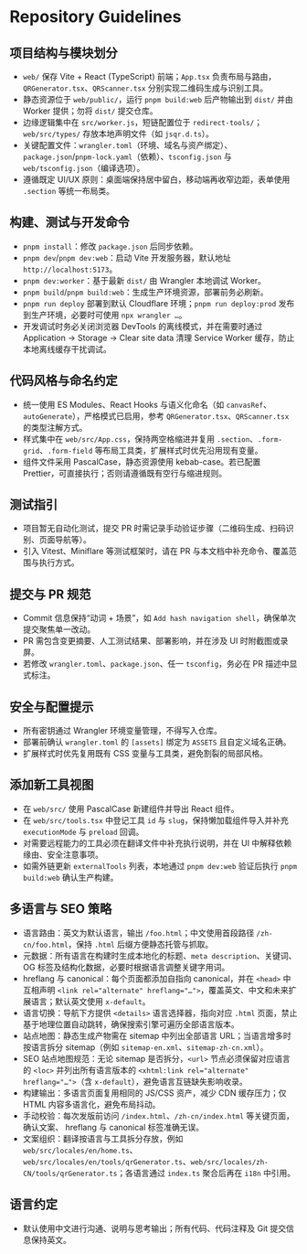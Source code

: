 # Repository Guidelines

## 项目结构与模块划分
- `web/` 保存 Vite + React (TypeScript) 前端；`App.tsx` 负责布局与路由，`QRGenerator.tsx`、`QRScanner.tsx` 分别实现二维码生成与识别工具。
- 静态资源位于 `web/public/`，运行 `pnpm build:web` 后产物输出到 `dist/` 并由 Worker 提供；勿将 `dist/` 提交仓库。
- 边缘逻辑集中在 `src/worker.js`，短链配置位于 `redirect-tools/`；`web/src/types/` 存放本地声明文件（如 `jsqr.d.ts`）。
- 关键配置文件：`wrangler.toml`（环境、域名与资产绑定）、`package.json`/`pnpm-lock.yaml`（依赖）、`tsconfig.json` 与 `web/tsconfig.json`（编译选项）。
- 遵循既定 UI/UX 原则：桌面端保持居中留白，移动端再收窄边距，表单使用 `.section` 等统一布局类。

## 构建、测试与开发命令
- `pnpm install`：修改 `package.json` 后同步依赖。
- `pnpm dev`/`pnpm dev:web`：启动 Vite 开发服务器，默认地址 `http://localhost:5173`。
- `pnpm dev:worker`：基于最新 `dist/` 由 Wrangler 本地调试 Worker。
- `pnpm build`/`pnpm build:web`：生成生产环境资源，部署前务必刷新。
- `pnpm run deploy` 部署到默认 Cloudflare 环境；`pnpm run deploy:prod` 发布到生产环境，必要时可使用 `npx wrangler …`。
- 开发调试时务必关闭浏览器 DevTools 的离线模式，并在需要时通过 Application → Storage → Clear site data 清理 Service Worker 缓存，防止本地离线缓存干扰调试。

## 代码风格与命名约定
- 统一使用 ES Modules、React Hooks 与语义化命名（如 `canvasRef`、`autoGenerate`），严格模式已启用，参考 `QRGenerator.tsx`、`QRScanner.tsx` 的类型注解方式。
- 样式集中在 `web/src/App.css`，保持两空格缩进并复用 `.section`、`.form-grid`、`.form-field` 等布局工具类，扩展样式时优先沿用现有变量。
- 组件文件采用 PascalCase，静态资源使用 kebab-case。若已配置 Prettier，可直接执行；否则请遵循既有空行与缩进规则。

## 测试指引
- 项目暂无自动化测试，提交 PR 时需记录手动验证步骤（二维码生成、扫码识别、页面导航等）。
- 引入 Vitest、Miniflare 等测试框架时，请在 PR 与本文档中补充命令、覆盖范围与执行方式。

## 提交与 PR 规范
- Commit 信息保持“动词 + 场景”，如 `Add hash navigation shell`，确保单次提交聚焦单一改动。
- PR 需包含变更摘要、人工测试结果、部署影响，并在涉及 UI 时附截图或录屏。
- 若修改 `wrangler.toml`、`package.json`、任一 `tsconfig`，务必在 PR 描述中显式标注。

## 安全与配置提示
- 所有密钥通过 Wrangler 环境变量管理，不得写入仓库。
- 部署前确认 `wrangler.toml` 的 `[assets]` 绑定为 `ASSETS` 且自定义域名正确。
- 扩展样式时优先复用既有 CSS 变量与工具类，避免割裂的局部风格。

## 添加新工具视图
- 在 `web/src/` 使用 PascalCase 新建组件并导出 React 组件。
- 在 `web/src/tools.tsx` 中登记工具 `id` 与 `slug`，保持懒加载组件导入并补充 `executionMode` 与 `preload` 回调。
- 对需要远程能力的工具必须在翻译文件中补充执行说明，并在 UI 中解释依赖缘由、安全注意事项。
- 如需外链更新 `externalTools` 列表，本地通过 `pnpm dev:web` 验证后执行 `pnpm build:web` 确认生产构建。

## 多语言与 SEO 策略
- 语言路由：英文为默认语言，输出 `/foo.html`；中文使用首段路径 `/zh-cn/foo.html`，保持 `.html` 后缀方便静态托管与抓取。
- 元数据：所有语言在构建时生成本地化的标题、`meta description`、关键词、OG 标签及结构化数据，必要时根据语言调整关键字用词。
- hreflang 与 canonical：每个页面都添加自指向 canonical，并在 `<head>` 中互相声明 `<link rel="alternate" hreflang="…">`，覆盖英文、中文和未来扩展语言；默认英文使用 `x-default`。
- 语言切换：导航下方提供 `<details>` 语言选择器，指向对应 `.html` 页面，禁止基于地理位置自动跳转，确保搜索引擎可遍历全部语言版本。
- 站点地图：静态生成产物需在 sitemap 中列出全部语言 URL；当语言增多时按语言拆分 sitemap（例如 `sitemap-en.xml`、`sitemap-zh-cn.xml`）。
- SEO 站点地图规范：无论 sitemap 是否拆分，`<url>` 节点必须保留对应语言的 `<loc>` 并列出所有语言版本的 `<xhtml:link rel="alternate" hreflang="…">`（含 `x-default`），避免语言互链缺失影响收录。
- 构建输出：多语言页面复用相同的 JS/CSS 资产，减少 CDN 缓存压力；仅 HTML 内容多语言化，避免布局抖动。
- 手动校验：每次发版前访问 `/index.html`、`/zh-cn/index.html` 等关键页面，确认文案、 hreflang 与 canonical 标签准确无误。
- 文案组织：翻译按语言与工具拆分存放，例如 `web/src/locales/en/home.ts`、`web/src/locales/en/tools/qrGenerator.ts`、`web/src/locales/zh-CN/tools/qrGenerator.ts`；各语言通过 `index.ts` 聚合后再在 `i18n` 中引用。

## 语言约定
- 默认使用中文进行沟通、说明与思考输出；所有代码、代码注释及 Git 提交信息保持英文。
